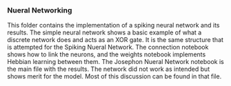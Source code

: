### Nueral Networking

This folder contains the implementation of a spiking neural network and its results. The simple neural network shows a basic example of what a discrete network does and acts as an XOR gate. It is the same structure that is attempted for the Spiking Nueral Network. The connection notebook shows how to link the neurons, and the weights notebook implements Hebbian learning between them. The Josephon Nueral Network notebook is the main file with the results. The network did not work as intended but shows merit for the model. Most of this discussion can be found in that file.